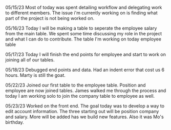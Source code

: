 05/15/23
Most of today was spent detailing workflow and delegating work to different members. The issue i'm currently working on is finding what part of the project is not being worked on.

05/16/23
Today I will be making a table to seperate the employee salary from the main table. We spent some time discussing my role in the project and what I can do to contribute. The table I'm working on today employee table

05/17/23
Today I will finish the end points for employee and start to work on joining all of our tables.

05/18/23
Debugged end points and data. Had an indent error that cost us 6 hours. Marty is still the goat.

05/22/23
Joined our first table to the employee table. Position and employee are now joined tables. James walked me through the process and today I am working solo to join the company table to employee as well.

05/23/23
Worked on the front end. The goal today was to develop a way to edit account information. The three starting out will be position company and salary. More will be added has we build new features. Also it was Mo's birthday. 
